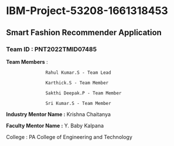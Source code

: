 # IBM-Project-53208-1661318453

## **Smart Fashion Recommender Application**

###  **Team ID :**    PNT2022TMID07485

**Team Members** : 

                   Rahul Kumar.S - Team Lead

                   Karthick.S - Team Member
                   
                   Sakthi Deepak.P - Team Member
                   
                   Sri Kumar.S - Team Member
                   
               
**Industry Mentor Name :**   Krishna Chaitanya


**Faculty Mentor Name :**    Y. Baby Kalpana


College : PA College of Engineering and Technology
